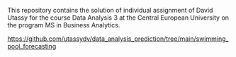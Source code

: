 This repository contains the solution of individual assignment of David Utassy for the course Data Analysis 3 at the Central European University on the program MS in Business Analytics.

https://github.com/utassydv/data_analysis_prediction/tree/main/swimming_pool_forecasting